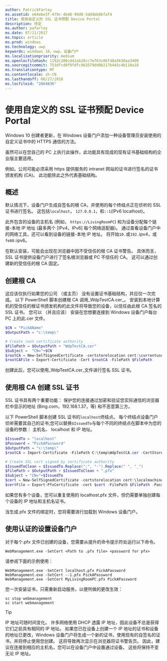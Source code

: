 ```yaml
---
author: PatrickFarley
ms.assetid: e04ebe3f-479c-4b48-99d8-3dd4bb9bfaf4
title: 使用自定义的 SSL 证书预配 Device Portal
description: 待定
ms.author: pafarley
ms.date: 07/11/2017
ms.topic: article
ms.prod: windows
ms.technology: uwp
keywords: windows 10，uwp，设备门户
ms.localizationpriority: medium
ms.openlocfilehash: 1192c200cd42ab28cc7e763c06fd8a5638aa3400
ms.sourcegitcommit: 753dfcd0f9fdfc963579dd0b217b445c4b110a18
ms.translationtype: MT
ms.contentlocale: zh-CN
ms.lasthandoff: 08/27/2018
ms.locfileid: "2864836"
---
```

# <a name="provision-device-portal-with-a-custom-ssl-certificate"></a>使用自定义的 SSL 证书预配 Device Portal
Windows 10 创建者更新，在 Windows 设备门户添加一种设备管理员安装使用的自定义证书中的 HTTPS 通信的方法。 

虽然可以在您自己的 PC 上执行此操作，此功能具有现成的现有证书基础结构的企业版主要适用。  

例如，公司可能必须采用 https 提供服务的 intranet 网站的证书进行签名的证书颁发机构 (CA)。 此功能除此之外代表基础结构。 

## <a name="overview"></a>概述
默认情况下，设备门户生成自签名的根 CA，并使用的每个终结点正在侦听的 SSL 证书进行签名。 这包括`localhost`， `127.0.0.1`，和`::1`(IPv6 localhost)。

此外包含的设备的主机名 (例如， `https://LivingRoomPC`) 和为设备分配每个链接-本地 IP 地址 (最多两个 [IPv4，IPv6] 每个网络适配器)。 通过查看设备门户中的网络工具，还可以看到设备的链接-本地 IP 地址。 将开始`10.`或`192.`ipv4，或`fe80:`ipv6。 

在默认安装，可能会出现在浏览器中因不受信任的根 CA 证书警告。 具体而言，SSL 证书提供设备门户进行了签名根浏览器或 PC 不信任的 CA。 这可以通过创建新的受信任的根 CA 固定。

## <a name="create-a-root-ca"></a>创建根 CA

这应该仅执行如果您的公司 （或主页） 没有设置证书基础结构，并应仅一次完成。 以下 PowerShell 脚本创建根 CA 调用_WdpTestCA.cer_。 安装到本地计算机的受信任的根证书颁发机构的此文件将导致您的设备，以信任由此根 CA 签名的 SSL 证书。 您可以 （并且应该） 安装在您想要连接到 Windows 设备门户每台 PC 上的此.cer 文件。  

```PowerShell
$CN = "PickAName"
$OutputPath = "c:\temp\"

# Create root certificate authority
$FilePath = $OutputPath + "WdpTestCA.cer"
$Subject =  "CN="+$CN
$rootCA = New-SelfSignedCertificate -certstorelocation cert:\currentuser\my -Subject $Subject -HashAlgorithm "SHA512" -KeyUsage CertSign,CRLSign
$rootCAFile = Export-Certificate -Cert $rootCA -FilePath $FilePath
```

创建此后，您可以使用_WdpTestCA.cer_文件进行签名 SSL 证书。 

## <a name="create-an-ssl-certificate-with-the-root-ca"></a>使用根 CA 创建 SSL 证书

SSL 证书具有两个重要功能： 保护您的连接通过加密和验证您实际通信的浏览器栏中显示的地址 (Bing.com，192.168.1.37，等) 和不恶意第三方。

以下 PowerShell 脚本创建 SSL 证书的`localhost`终结点。 每个终结点设备门户侦听需要其自己的证书;您可以替换`$IssuedTo`与每个不同的终结点在脚本中为您的设备的参数： 主机名、 localhost 和 IP 地址。

```PowerShell
$IssuedTo = "localhost"
$Password = "PickAPassword"
$OutputPath = "c:\temp\"
$rootCA = Import-Certificate -FilePath C:\temp\WdpTestCA.cer -CertStoreLocation Cert:\CurrentUser\My\

# Create SSL cert signed by certificate authority
$IssuedToClean = $IssuedTo.Replace(":", "-").Replace(" ", "_")
$FilePath = $OutputPath + $IssuedToClean + ".pfx"
$Subject = "CN="+$IssuedTo
$cert = New-SelfSignedCertificate -certstorelocation cert:\localmachine\my -Subject $Subject -DnsName $IssuedTo -Signer $rootCA -HashAlgorithm "SHA512"
$certFile = Export-PfxCertificate -cert $cert -FilePath $FilePath -Password (ConvertTo-SecureString -String $Password -Force -AsPlainText)
```

如果您有多个设备，您可以重复使用的 localhost.pfx 文件，但仍需要单独创建每个设备的 IP 地址和主机名证书。

当生成.pfx 文件的绑定时，您将需要进行加载到 Windows 设备门户。 

## <a name="provision-device-portal-with-the-certifications"></a>使用认证的设置设备门户

对于每个.pfx 文件已创建的设备，您需要从提升的命令提示符处运行以下命令。

```
WebManagement.exe -SetCert <Path to .pfx file> <password for pfx> 
```

请参阅下面的示例使用：
```
WebManagement.exe -SetCert localhost.pfx PickAPassword
WebManagement.exe -SetCert --1.pfx PickAPassword
WebManagement.exe -SetCert MyLivingRoomPC.pfx PickAPassword
```

您一次安装证书，只需重新启动服务，以便所做的更改生效：

```
sc stop webmanagement
sc start webmanagement
```

> [!TIP]
> IP 地址可随时间变化。
许多网络使用 DHCP 透露 IP 地址，因此设备不总是获得它们之前具有相同的 IP 地址。 如果您已在设备上创建一个 IP 地址的证书和设备的地址已更改，Windows 设备门户将生成一个新的证书，使用现有的自签名的证书，并将停止使用您创建。 这将导致再次显示在浏览器将证书警告页。 因此，建议在连接到相应的主机名，您可以在设备门户中设置通过设备。 这些将保持不变无论 IP 地址。
